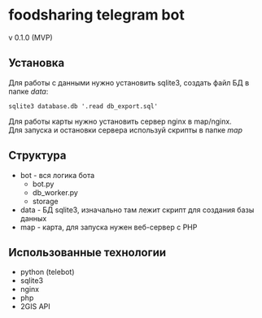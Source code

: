 # foodsharing telegram bot

v 0.1.0 (MVP)

## Установка

Для работы с данными нужно установить sqlite3, создать файл БД в папке *data*:

    sqlite3 database.db '.read db_export.sql'

Для работы карты нужно установить сервер nginx в map/nginx.  
Для запуска и остановки сервера используй скрипты в папке *map*

## Структура

- bot - вся логика бота
  - bot.py
  - db_worker.py
  - storage
- data - БД sqlite3, изначально там лежит скрипт для создания базы данных
- map - карта, для запуска нужен веб-сервер с PHP

## Использованные технологии

- python (telebot)
- sqlite3
- nginx
- php
- 2GIS API
